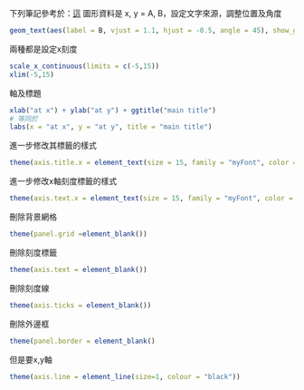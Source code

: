 下列筆記參考於：[這](blog.csdn.net/bone_ace/article/details/4742745a)
圖形資料是 x, y = A, B，設定文字來源，調整位置及角度
```r
geom_text(aes(label = B, vjust = 1.1, hjust = -0.5, angle = 45), show_guide = FALSE) 
```
兩種都是設定x刻度
```r
scale_x_continuous(limits = c(-5,15))
xlim(-5,15)
```
軸及標題
```r
xlab("at x") + ylab("at y") + ggtitle("main title")
# 等同於
labs(x = "at x", y = "at y", title = "main title")

```
進一步修改其標籤的樣式
```r
theme(axis.title.x = element_text(size = 15, family = "myFont", color = "green", face = "bold", vjust = 0.5, hjust = 0.5, angle = 45))
```
進一步修改x軸刻度標籤的樣式
```r
theme(axis.text.x = element_text(size = 15, family = "myFont", color = "green", face = "bold", vjust = 0.5, hjust = 0.5, angle = 45))
```

刪除背景網格
```r
theme(panel.grid =element_blank())
```
刪除刻度標籤
```r
theme(axis.text = element_blank())
```
刪除刻度線
```r
theme(axis.ticks = element_blank())
```
刪除外邊框
```r
theme(panel.border = element_blank()
```
但是要x,y軸
```r
theme(axis.line = element_line(size=1, colour = "black"))
```
